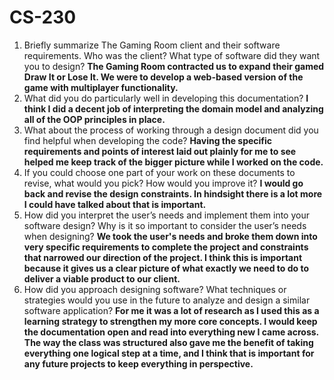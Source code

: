 # CS-230

1. Briefly summarize The Gaming Room client and their software requirements. Who was the client? What type of software did they want you to design? **The Gaming Room contracted us to expand their gamed Draw It or Lose It. We were to develop a web-based version of the game with multiplayer functionality.<br />**
2. What did you do particularly well in developing this documentation? **I think I did a decent job of interpreting the domain model and analyzing all of the OOP principles in place.<br />**
3. What about the process of working through a design document did you find helpful when developing the code? **Having the specific requirements and points of interest laid out plainly for me to see helped me keep track of the bigger picture while I worked on the code.<br />**
4. If you could choose one part of your work on these documents to revise, what would you pick? How would you improve it? **I would go back and revise the design constraints. In hindsight there is a lot more I could have talked about that is important.<br />**
5. How did you interpret the user’s needs and implement them into your software design? Why is it so important to consider the user’s needs when designing? **We took the user's needs and broke them down into very specific requirements to complete the project and constraints that narrowed our direction of the project. I think this is important because it gives us a clear picture of what exactly we need to do to deliver a viable product to our client.<br />**
6. How did you approach designing software? What techniques or strategies would you use in the future to analyze and design a similar software application? **For me it was a lot of research as I used this as a learning strategy to strengthen my more core concepts. I would keep the documentation open and read into everything new I came across. The way the class was structured also gave me the benefit of taking everything one logical step at a time, and I think that is important for any future projects to keep everything in perspective.<br />**



